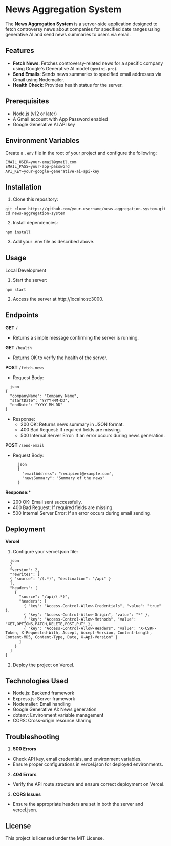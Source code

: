 # News Aggregation System

The **News Aggregation System** is a server-side application designed to fetch controversy news about companies for specified date ranges using generative AI and send news summaries to users via email.

## Features

- **Fetch News**: Fetches controversy-related news for a specific company using Google's Generative AI model (`gemini-pro`).
- **Send Emails**: Sends news summaries to specified email addresses via Gmail using Nodemailer.
- **Health Check**: Provides health status for the server.

## Prerequisites

- Node.js (v12 or later)
- A Gmail account with App Password enabled
- Google Generative AI API key

## Environment Variables

Create a `.env` file in the root of your project and configure the following:

```
EMAIL_USER=your-email@gmail.com
EMAIL_PASS=your-app-password
API_KEY=your-google-generative-ai-api-key
```
## Installation
1. Clone this repository:
```
git clone https://github.com/your-username/news-aggregation-system.git
cd news-aggregation-system
```
2. Install dependencies:
```
npm install
```
3. Add your .env file as described above.

## Usage
Local Development
1. Start the server:
```
npm start
```
2. Access the server at http://localhost:3000.

## Endpoints
**GET** ```/```
  - Returns a simple message confirming the server is running.

**GET** ```/health```
  - Returns OK to verify the health of the server.

**POST** ```/fetch-news```
  - Request Body:
```
  json
{
  "companyName": "Company Name",
  "startDate": "YYYY-MM-DD",
  "endDate": "YYYY-MM-DD"
}
```
  - Response:
    - 200 OK: Returns news summary in JSON format.
    - 400 Bad Request: If required fields are missing.
    - 500 Internal Server Error: If an error occurs during news generation.

**POST** ```/send-email```
  - Request Body:
    ```
      json
      {
        "emailAddress": "recipient@example.com",
        "newsSummary": "Summary of the news"
      }
    ```
    
**Response:***

  - 200 OK: Email sent successfully.
  - 400 Bad Request: If required fields are missing.
  - 500 Internal Server Error: If an error occurs during email sending.

## Deployment

**Vercel**
1. Configure your vercel.json file:
```
  json
  {
  "version": 2,
  "rewrites": [
  { "source": "/(.*)", "destination": "/api" }
  ],
  "headers": [
    {
      "source": "/api/(.*)",
      "headers": [
        { "key": "Access-Control-Allow-Credentials", "value": "true" },
        { "key": "Access-Control-Allow-Origin", "value": "*" },
        { "key": "Access-Control-Allow-Methods", "value": "GET,OPTIONS,PATCH,DELETE,POST,PUT" },
        { "key": "Access-Control-Allow-Headers", "value": "X-CSRF-Token, X-Requested-With, Accept, Accept-Version, Content-Length, Content-MD5, Content-Type, Date, X-Api-Version" }
      ]
    }
  ]
}
```

2. Deploy the project on Vercel.

## Technologies Used
  - Node.js: Backend framework
  - Express.js: Server framework
  - Nodemailer: Email handling
  - Google Generative AI: News generation
  - dotenv: Environment variable management
  - CORS: Cross-origin resource sharing

## Troubleshooting
1. **500 Errors**
  - Check API key, email credentials, and environment variables.
  - Ensure proper configurations in vercel.json for deployed environments.

2. **404 Errors**
  - Verify the API route structure and ensure correct deployment on Vercel.

3. **CORS Issues**
  - Ensure the appropriate headers are set in both the server and vercel.json.

## License
This project is licensed under the MIT License.
